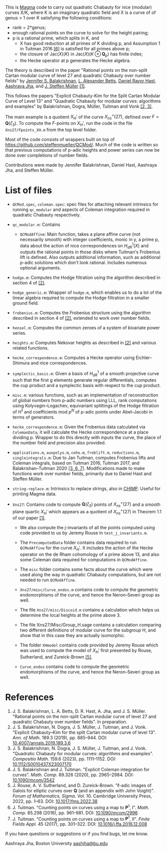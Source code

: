 This is [Magma](https://magma.maths.usyd.edu.au/magma/) code to carry out quadratic Chabauty for nice (modular) curves X/K, where K 
is an imaginary quadratic field  and X is a curve of of genus > 1 over K satisfying
the following conditions:

* rank = 2*genus;
* enough rational points on the curve to solve for the height pairing;
* p is a rational prime, which splits in K, and 
  * X has good reduction at all primes of K dividing p, and Assumption 1 in Tuitman 2016 [\[6\]](#References) is satisfied for all primes above p;
  * the closure of $\mathrm{Jac}(X)(K)$ in $\mathrm{Jac}(X)(K \otimes \mathbf{Q}_p)$ has finite index;
  * the Hecke operator at p generates the Hecke algebra.

The theory is described in the paper "Rational points on the non-split Cartan modular curve of level 27 and quadratic Chabauty over number fields" by [Jennifer S. Balakrishnan](https://math.bu.edu/people/jbala/), [L. Alexander Betts](https://lalexanderbetts.net/), [Daniel Rayor Hast](https://github.com/HastD), [Aashraya Jha](https://sites.google.com/view/aashrayajha), and [J. Steffen Müller](https://www.rug.nl/staff/steffen.muller/) [\[1\]](#References).

This follows the papers
"Explicit Chabauty-Kim for the Split Cartan Modular Curve of Level 13"
and
"Quadratic Chabauty for modular curves: algorithms and examples"
by Balakrishnan, Dogra, Müller, Tuitman and Vonk [\[2, 3\]](#References).

The main example is a quotient $X_H'$ of the curve $X^+_{ns}(27)$, defined over
$F = \mathbf{Q}(\zeta_3)$. To compute the $F$-points on $X_H'$, run the code in the file
`Xns27/Fpoints_XH.m` from the top level folder.

Most of the code consists of wrappers built on top of https://github.com/steffenmueller/QCMod/. Much of the code is written so that previous computations of p-adic heights
and power series can now be done over completions of number fields. 

Contributions were made by Jennifer Balakrishnan, Daniel Hast, Aashraya Jha, and Steffen Müller.

# List of files
- `QCMod.spec`, `coleman.spec`: spec files for attaching relevant intrinsics for running `qc_modular` and aspects of Coleman integration required in quadratic Chabauty respectively. 
- `qc_modular.m`: Contains
   - `QCModAffine`: Main function, takes a plane affine curve (not necessarily 
    smooth) with integer coefficients, monic in y, a prime p, data about the action of nice correspondences
    on $H^1_{dR}(X)$ and outputs the rational points in those disks where Tuitman's Frobenius lift is defined. 
    Also outputs additional information, such as additional p-adic solutions which don't look rational.
    Includes numerous optional arguments.    
- `hodge.m`: Computes the Hodge filtration using the algorithm described in section 4 of [\[2\]](#References).
- `hodge_generic.m`: Wrapper of `hodge.m`, which enables us to do a lot of the linear algebra required to compute
    the Hodge filtration in a smaller ground field.
- `frobenius.m`: Computes the Frobenius structure using the algorithm described in section 4 of [\[2\]](#References), extended to work over number fields.
- `hensel.m`: Computes the common zeroes of a system of bivariate power series. 
- `heights.m`: Computes Nekovar heights as described in [\[2\]](#References) and various
    related functions.
- `hecke_correspondence.m`: Computes a Hecke operator using Eichler–Shimura and nice
    correspondences. 
- `symplectic_basis.m`: Given a basis of $H^1_{dR}$ of a smooth projective curve such that the
    first g elements generate regular differentials, computes the cup product and a
    symplectic basis with respect to the cup product.
- `misc.m`: various functions, such as an implementation of reconstruction of global numbers from 
    p-adic numbers using LLL, rank computations using Kolyvagin–Logachev, equivariant splittings of
    the Hodge filtration of $H^1$ and coefficients mod $p^N$ of p-adic points under Abel–Jacobi in
    terms of generators. 
- `hecke_correspondence.m`: Given the Frobenius data calculated via `ColemanData`, it will calculate the 
    Hecke correspondence at a place dividing p. Wrapper to do this directly with inputs the curve, the place
    of the number field and precision also provided.    
- `applications.m`, `auxpolys.m`, `coho.m`, `froblift.m`, `reductions.m`, `singleintegrals.m`: 
    Due to Jan Tuitman, computes Frobenius lifts and Coleman integrals, based on Tuitman 2016, Tuitman 2017, and Balakrishan–Tuitman 2020 [\[3, 6, 7\]](#References).
Modifications made to make functions work over number fields, primarily due to Daniel Hast and Steffen Müller.
- `string-replace.m`: Intrinsics to replace strings, also in [CHIMP](https://github.com/edgarcosta/CHIMP). Useful for printing Magma data. 

- `Xns27`: Contains code to compute $\mathbf{Q}(\zeta_3)$ points of $X^{+}_ {ns}(27)$ and a smooth plane quartic $X_H'$ which appears as a quotient of $X^{+}_{ns}(27)$ in Theorem 1.1 of our paper [\[1\]](#References).
    
    - We also compute the j-invariants of all the points computed using code provided to us by Jeremy Rouse in `test_j_invariants.m`. 

    - The `PrecomputedData` folder contains data required to run `QCModAffine` for the curve $X_H'$. It includes the action of the Hecke 
    operator on the de Rham cohomology of a prime above 13, and also some Coleman data required for computations in `QCModAffine`.

    - The `misc` folder contains some facts about the curve which were used along the way in quadratic Chabauty computations, but are not needed to run `QCModAffine`.
    - `Xns27/misc/Curve_endos.m` contains code to compute the geometric endomorphisms of the curve, and hence the Neron–Severi group as well.
    - The file `Xns27/misc/Discoid.m` contains a calculation which helps us determine the local heights at the prime above 3.
    -  The file Xns27/Misc/Group_H.sage contains a calculation comparing two different definitions of modular curve for the subgroup H, and show that in this case they are actually isomorphic.
    - The folder `XHmodel` contains code provided by Jeremy Rouse which was used to compute the model of $X_H'$ first presented by Rouse, Sutherland, and Zureick-Brown [\[5\]](#References).
   - `Curve_endos` contains code to compute the geometric endomorphisms of the curve, and hence the Neron–Severi group as well. 

# References

1. J. S. Balakrishnan, L. A. Betts, D. R. Hast, A. Jha, and J. S. Müller. "Rational points on the non-split Cartan modular curve of level 27 and quadratic Chabauty over number fields". In preparation.
2. J. S. Balakrishnan, N. Dogra, J. S. Müller, J. Tuitman, and J. Vonk. "Explicit Chabauty–Kim for the split Cartan modular curve of level 13". *Ann. of Math.* 189.3 (2019), pp. 885–944. DOI: [10.4007/annals.2019.189.3.6](https://doi.org/10.4007/annals.2019.189.3.6)
3. J. S. Balakrishnan, N. Dogra, J. S. Müller, J. Tuitman, and J. Vonk. "Quadratic Chabauty for modular curves: algorithms and examples”. *Compositio Math.* 159.6 (2023), pp. 1111–1152. DOI: [10.1112/S0010437X23007170](https://doi.org/10.1112/S0010437X23007170)
4. J. S. Balakrishnan and J. Tuitman. "Explicit Coleman integration for curves". *Math. Comp.* 89.326 (2020), pp. 2965–2984. DOI: [10.1090/mcom/3542](https://doi.org/10.1090/mcom/3542)
5. J. Rouse, A. V. Sutherland, and D. Zureick-Brown. "$\ell$-adic images of Galois for elliptic curves over $\mathbf{Q}$ (and an appendix with John Voight)". *Forum of Mathematics, Sigma*. Vol. 10. Cambridge University Press, 2022, pp. 1–63. DOI: [10.1017/fms.2022.38](https://doi.org/10.1017/fms.2022.38)
6. J. Tuitman. "Counting points on curves using a map to $\mathbf{P}^1$, I". *Math. Comp.* 85.298 (2016), pp. 961–981. DOI: [10.1090/mcom/2996](https://doi.org/10.1090/mcom/2996)
7. J. Tuitman. "Counting points on curves using a map to $\mathbf{P}^1$, II". *Finite Fields Appl.* 45 (2017), pp. 301–322. DOI: [10.1016/j.ffa.2016.12.008](https://doi.org/10.1016/j.ffa.2016.12.008)

If you have questions or suggestions or if you find bugs, let me know.

Aashraya Jha, Boston University
aashjha@bu.edu

